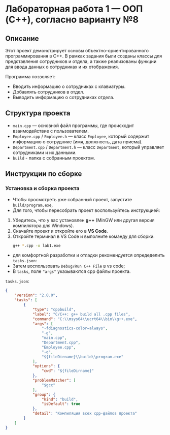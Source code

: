 # Лабораторная работа 1 — ООП (C++), согласно варианту №8

## Описание
Этот проект демонстрирует основы объектно-ориентированного программирования в C++. В рамках задания были созданы классы для представления сотрудников и отдела, а также реализованы функции для ввода данных о сотрудниках и их отображения.

Программа позволяет:
- Вводить информацию о сотрудниках с клавиатуры.
- Добавлять сотрудников в отдел.
- Выводить информацию о сотрудниках отдела.

## Структура проекта

- `main.cpp` — основной файл программы, где происходит взаимодействие с пользователем.
- `Employee.cpp` / `Employee.h` — класс `Employee`, который содержит информацию о сотруднике (имя, должность, дата приема).
- `Department.cpp` / `Department.h` — класс `Department`, который управляет сотрудниками и их данными.
- `build` - папка с собранным проектом.

## Инструкции по сборке

### Установка и сборка проекта

- Чтобы просмотреть уже собранный проект, запустите `build/program.exe`, 
- Для того, чтобы пересобрать проект воспользуйтесь инструкцией:

1. Убедитесь, что у вас установлен **g++** (MinGW или другая версия компилятора для Windows).
2. Скачайте проект и откройте его в **VS Code**.
3. Откройте терминал в VS Code и выполните команду для сборки:
   ```bash
   g++ *.cpp -o lab1.exe

- для комфортной разработки и отладки рекомендуется опредеделить `tasks.json`:
- Затем воспользовать `Debug/Run C++ File` в vs code;
- В `tasks`, поле `"args"` указываются cpp файлы проекта.

`tasks.json`:

```json
{
    "version": "2.0.0",
    "tasks": [
        {
            "type": "cppbuild",
            "label": "C/C++: g++ build all .cpp files",
            "command": "C:\\msys64\\ucrt64\\bin\\g++.exe",
            "args": [
                "-fdiagnostics-color=always",
                "-g",
                "main.cpp",
                "Department.cpp",
                "Employee.cpp",
                "-o",
                "${fileDirname}\\build\\program.exe"
            ],
            "options": {
                "cwd": "${fileDirname}"
            },
            "problemMatcher": [
                "$gcc"
            ],
            "group": {
                "kind": "build",
                "isDefault": true
            },
            "detail": "Компиляция всех cpp-файлов проекта"
        }
    ]
}
```
